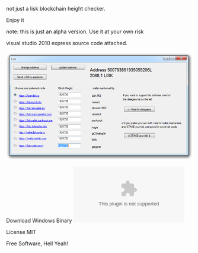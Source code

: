not just a lisk blockchain height checker.

Enjoy it

note: this is just an alpha version. Use it at your own risk

visual studio 2010 express source code attached.

![Alt text](./image.PNG?raw=true "Optional Title")

Download Windows Binary
![Alt text](./wallisk.exe?raw=true "Optional Title")


License
MIT

Free Software, Hell Yeah!

